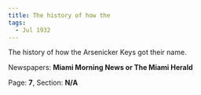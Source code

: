 ```yaml
---  
title: The history of how the  
tags:  
  - Jul 1932  
---  
```

  
The history of how the Arsenicker Keys got their name.  
  
Newspapers: **Miami Morning News or The Miami Herald**  
  
Page: **7**, Section: **N/A** 
